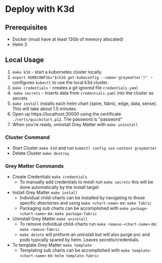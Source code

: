 # Deploy with K3d

## Prerequisites

- Docker  (must have at least 13Gb of memory allocated)
- Helm 3

## Local Usage


1. `make k3d` - start a kubernetes cluster locally.
1. `export KUBECONFIG="$(k3d get-kubeconfig --name='greymatter')" ` - configures `kubectl` to use the local k3d cluster.
1. `make credentials` - creates a git ignored file `credentials.yaml` 
1.  `make secrets` - inserts data from `credentials.yaml` into the cluster as secrets
1. `make install` installs each helm chart (spire, fabric, edge, data, sense). This will take about 1.5 minutes.
1. Open up https://localhost:30000 using the certificate `./certs/quickstart.p12`. The password is "password"
1. When you're ready, uninstall Grey Matter with `make uninstall`

### Cluster Command

- Start Cluster `make k3d` and run `kubectl config use-context greymatter`
- Delete Cluster `make destroy`

### Grey Matter Commands

- Create Credentials `make credentials`
  - To manually add credentials to mesh run `make secrets` this will be done automatically by the install target
- Install Grey Matter `make install`
  - Individual child-charts can be installed by navigating to those specific directories and using `make <chart-name>` ex: `make fabric`
  - Packaging sub charts can be accomplished with `make package-<chart-name>` ex: `make package-fabric`
- Uninstall Grey Matter `make uninstall`
  - To remove individual child-charts run `make remove-<chart-name>` ex: `make remove-fabric`
  - `make delete` will preform an uninstall but will also purge pvc and pods typically spared by helm.  Leaves secrets/credentials.
- To template Grey Matter `make template`
  - Templating sub charts can be accomplished with `make template-<chart-name>` ex: `helm template-fabric`
